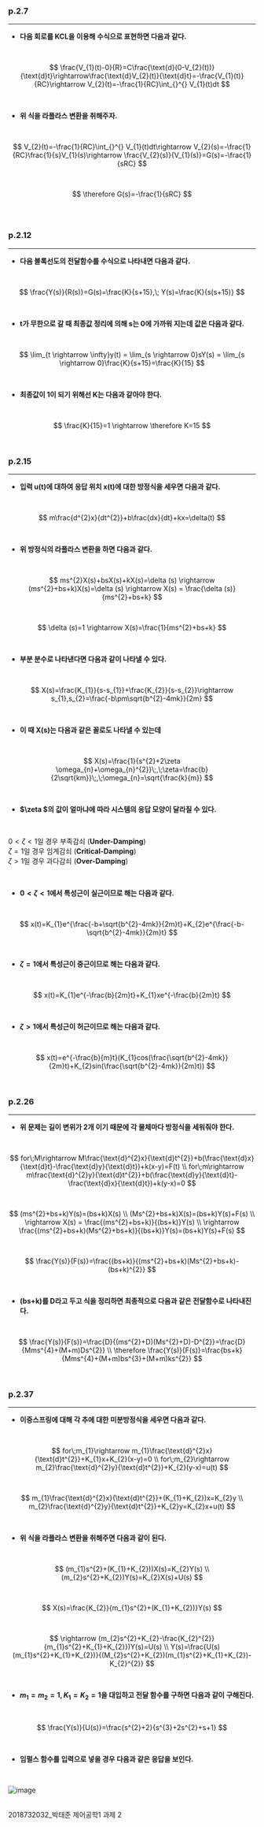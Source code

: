### **p.2.7**   
***
* **다음 회로를 KCL을 이용해 수식으로 표현하면 다음과 같다.**
   
<br>   

$$
\frac{V_{1}(t)-0}{R}=C\frac{\text{d}(0-V_{2}(t))}{\text{d}t}\rightarrow\frac{\text{d}V_{2}(t)}{\text{d}t}=-\frac{V_{1}(t)}{RC}\rightarrow V_{2}(t)=-\frac{1}{RC}\int_{}^{} V_{1}(t)dt
$$   

<br>

* **위 식을 라플라스 변환을 취해주자.**
   
<br>   

$$
V_{2}(t)=-\frac{1}{RC}\int_{}^{} V_{1}(t)dt\rightarrow V_{2}(s)=-\frac{1}{RC}\frac{1}{s}V_{1}(s)\rightarrow \frac{V_{2}(s)}{V_{1}(s)}=G(s)=-\frac{1}{sRC}
$$   

<br>   

$$
\therefore G(s)=-\frac{1}{sRC}
$$   
<br>   

### **p.2.12**   
***

* **다음 블록선도의 전달함수를 수식으로 나타내면 다음과 같다.**   

<br>   
   
$$
\frac{Y(s)}{R(s)}=G(s)=\frac{K}{s+15},\; Y(s)=\frac{K}{s(s+15)}
$$   

<br>   

* **t가 무한으로 갈 때 최종값 정리에 의해 s는 0에 가까워 지는데 값은 다음과 같다.**   

<br>   

$$
\lim_{t \rightarrow \infty}y(t) = \lim_{s \rightarrow 0}sY(s) = \lim_{s \rightarrow 0}\frac{K}{s+15}=\frac{K}{15}
$$
   
<br>   

* **최종값이 1이 되기 위해선 K는 다음과 같아야 한다.**   
<br>

$$
\frac{K}{15}=1 \rightarrow \therefore K=15
$$

<br>   

### **p.2.15**   
***

* **입력 u(t)에 대하여 응답 위치 x(t)에 대한 방정식을 세우면 다음과 같다.**
<br>

   $$
   m\frac{d^{2}x}{dt^{2}}+b\frac{dx}{dt}+kx=\delta(t)
   $$
  
<br>

* **위 방정식의 라플라스 변환을 하면 다음과 같다.**   
<br>

$$
ms^{2}X(s)+bsX(s)+kX(s)=\delta (s) \rightarrow (ms^{2}+bs+k)X(s)=\delta (s) \rightarrow X(s) = \frac{\delta (s)}{ms^{2}+bs+k}
$$

<br>

$$
\delta (s)=1 \rightarrow X(s)=\frac{1}{ms^{2}+bs+k}
$$   

<br>   

* **부분 분수로 나타낸다면 다음과 같이 나타낼 수 있다.**
<br>

$$
X(s)=\frac{K_{1}}{s-s_{1}}+\frac{K_{2}}{s-s_{2}}\rightarrow  s_{1},s_{2}=\frac{-b\pm\sqrt{b^{2}-4mk}}{2m}
$$

<br>   

* **이 때 X(s)는 다음과 같은 꼴로도 나타낼 수 있는데**   
<br>

$$
X(s)=\frac{1}{s^{2}+2\zeta \omega_{n}+\omega_{n}^{2}}\;,\;\zeta=\frac{b}{2\sqrt{km}}\;,\;\omega_{n}=\sqrt{\frac{k}{m}}
$$

<br>   

* **$\zeta $의 값이 얼마냐에 따라 시스템의 응답 모양이 달라질 수 있다.**  
<br>

$0<\zeta<1$일 경우 부족감쇠 (**Under-Damping**)   
$\zeta=1$일 경우 임계감쇠 (**Critical-Damping**)   
$\zeta>1$일 경우 과다감쇠 (**Over-Damping**)   

<br>    

* **$0<\zeta<1$에서 특성근이 실근이므로 해는 다음과 같다.**   
<br>

$$   
x(t)=K_{1}e^{\frac{-b+\sqrt{b^{2}-4mk}}{2m}t}+K_{2}e^{\frac{-b-\sqrt{b^{2}-4mk}}{2m}t}
$$   

<br>   

* **$\zeta=1$에서 특성근이 중근이므로 해는 다음과 같다.**  
<br>

$$   
x(t)=K_{1}e^{-\frac{b}{2m}t}+K_{1}xe^{-\frac{b}{2m}t}
$$   

<br>   

* **$\zeta>1$에서 특성근이 허근이므로 해는 다음과 같다.**  
<br>

$$   
x(t)=e^{-\frac{b}{m}t}(K_{1}cos(\frac{\sqrt{b^{2}-4mk}}{2m}t)+K_{2}sin(\frac{\sqrt{b^{2}-4mk}}{2m}t))
$$   

<br>   

### **p.2.26**   
***   

* **위 문제는 길이 변위가 2개 이기 때문에 각 물체마다 방정식을 세워줘야 한다.**   
<br>

$$
for\;M\rightarrow M\frac{\text{d}^{2}x}{\text{d}t^{2}}+b(\frac{\text{d}x}{\text{d}t}-\frac{\text{d}y}{\text{d}t})+k(x-y)=F(t) \\ for\;m\rightarrow m\frac{\text{d}^{2}y}{\text{d}t^{2}}+b(\frac{\text{d}y}{\text{d}t}-\frac{\text{d}x}{\text{d}t})+k(y-x)=0
$$

<br>   

$$
(ms^{2}+bs+k)Y(s)=(bs+k)X(s) \\ (Ms^{2}+bs+k)X(s)=(bs+k)Y(s)+F(s) \\ \rightarrow X(s) = \frac{(ms^{2}+bs+k)}{(bs+k)}Y(s) \\ \rightarrow \frac{(ms^{2}+bs+k)(Ms^{2}+bs+k)}{(bs+k)}Y(s)=(bs+k)Y(s)+F(s)
$$

<br>   

$$
\frac{Y(s)}{F(s)}=\frac{(bs+k)}{(ms^{2}+bs+k)(Ms^{2}+bs+k)-(bs+k)^{2}}
$$   

<br>   

* **(bs+k)를 D라고 두고 식을 정리하면 최종적으로 다음과 같은 전달함수로 나타내진다.**   
<br>

$$
\frac{Y(s)}{F(s)}=\frac{D}{(ms^{2}+D)(Ms^{2}+D)-D^{2}}=\frac{D}{Mms^{4}+(M+m)Ds^{2}} \\ \therefore \frac{Y(s)}{F(s)}=\frac{bs+k}{Mms^{4}+(M+m)bs^{3}+(M+m)ks^{2}}
$$   

<br>   

### **p.2.37**   
***   
* **이중스프링에 대해 각 추에 대한 미분방정식을 세우면 다음과 같다.**   
<br>

$$
for\;m_{1}\rightarrow m_{1}\frac{\text{d}^{2}x}{\text{d}t^{2}}+K_{1}x+K_{2}(x-y)=0 \\  for\;m_{2}\rightarrow m_{2}\frac{\text{d}^{2}y}{\text{d}t^{2}}+K_{2}(y-x)=u(t)
$$   

<br>   

$$
m_{1}\frac{\text{d}^{2}x}{\text{d}t^{2}}+(K_{1}+K_{2})x=K_{2}y \\  m_{2}\frac{\text{d}^{2}y}{\text{d}t^{2}}+K_{2}y=K_{2}x+u(t)
$$   

<br>   

* **위 식을 라플라스 변환을 취해주면 다음과 같이 된다.**   
<br>

$$   
(m_{1}s^{2}+(K_{1}+K_{2}))X(s)=K_{2}Y(s) \\ (m_{2}s^{2}+K_{2})Y(s)=K_{2}X(s)+U(s)
$$   

<br>   

$$
X(s)=\frac{K_{2}}{m_{1}s^{2}+(K_{1}+K_{2})}Y(s)
$$   

<br>   

$$
\rightarrow (m_{2}s^{2}+K_{2}-\frac{K_{2}^{2}}{m_{1}s^{2}+K_{1}+K_{2}})Y(s)=U(s) \\ Y(s)=\frac{U(s)(m_{1}s^{2}+K_{1}+K_{2})}{(M_{2}s^{2}+K_{2})(m_{1}s^{2}+K_{1}+K_{2})-K_{2}^{2}}
$$   

<br>   

* **$m_{1}=m_{2}=1,K_{1}=K_{2}=1$을 대입하고 전달 함수를 구하면 다음과 같이 구해진다.**   
<br>

$$
\frac{Y(s)}{U(s)}=\frac{s^{2}+2}{s^{3}+2s^{2}+s+1}
$$   

<br>   

* **임펄스 함수를 입력으로 넣을 경우 다음과 같은 응답을 보인다.**   
<br>

![image](https://github.com/unclepark01/aiApplication/assets/89457738/7aa30f60-ece4-484e-b8be-98626aeee7e5)   

<br>   
2018732032_박태준 제어공학1 과제 2
